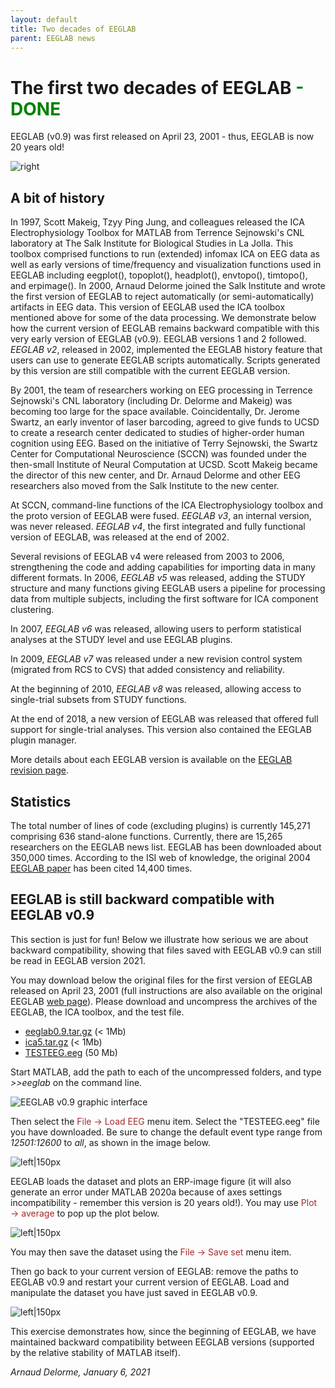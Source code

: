 ```yaml
---
layout: default
title: Two decades of EEGLAB
parent: EEGLAB news
---
```

The first two decades of EEGLAB <span style="color: green">- DONE</span>
===

EEGLAB (v0.9) was first released on April 23, 2001 - thus, EEGLAB is now 20 years old!

![right](/assets/images/EEGLAB10years.jpg)

A bit of history
----------------

In 1997, Scott Makeig, Tzyy Ping Jung, and colleagues released the
ICA Electrophysiology Toolbox for MATLAB from Terrence Sejnowski's CNL
laboratory at The Salk Institute for Biological Studies in La Jolla.
This toolbox comprised functions to run (extended) infomax ICA on EEG
data as well as early versions of time/frequency and visualization
functions used in EEGLAB including eegplot(), topoplot(), headplot(),
envtopo(), timtopo(), and erpimage(). In 2000, Arnaud Delorme
joined the Salk Institute and wrote the first version of EEGLAB to reject
automatically (or semi-automatically) artifacts in EEG data. This
version of EEGLAB used the ICA toolbox mentioned above for some of the data processing. We demonstrate
below how the current version of EEGLAB remains backward compatible with
this very early version of EEGLAB (v0.9). EEGLAB versions 1 and 2
followed. *EEGLAB v2*, released in 2002, implemented the EEGLAB
history feature that users can use to generate EEGLAB scripts automatically. Scripts generated by this version are still compatible with the
current EEGLAB version.

By 2001, the team of researchers working on EEG processing in Terrence Sejnowski's CNL
laboratory (including Dr. Delorme and Makeig) was becoming too large for the space available.
Coincidentally, Dr. Jerome Swartz, an early inventor of laser barcoding,
agreed to give funds to UCSD to create a research center dedicated to
studies of higher-order human cognition using EEG. Based on the
initiative of Terry Sejnowski, the
Swartz Center for Computational Neuroscience (SCCN) was founded under
the then-small Institute of Neural Computation at UCSD. Scott Makeig became the director of this new center, and Dr. Arnaud Delorme and other EEG researchers also moved from the Salk Institute to the new center.

At SCCN, command-line functions of the ICA Electrophysiology toolbox and
the proto version of EEGLAB were fused. *EEGLAB v3*, an internal version,
was never released. *EEGLAB v4*, the first integrated and fully
functional version of EEGLAB, was released at the end of 2002.

Several revisions of EEGLAB v4 were released from 2003 to 2006,
strengthening the code and adding capabilities for importing data in
many different formats. In 2006, *EEGLAB v5* was released, adding
the STUDY structure and many functions giving EEGLAB users a pipeline
for processing data from multiple subjects, including the first software
for ICA component clustering.

In 2007, *EEGLAB v6* was released, allowing users to perform
statistical analyses at the STUDY level and use EEGLAB plugins.

In 2009, *EEGLAB v7* was released under a new revision control
system (migrated from RCS to CVS) that added consistency and reliability.

At the beginning of 2010, *EEGLAB v8* was released, allowing access
to single-trial subsets from STUDY functions.

At the end of 2018, a new version of EEGLAB was released that offered full support for single-trial analyses. This version also contained the EEGLAB plugin manager.

More details about each EEGLAB
version is available on the [EEGLAB revision
page](/others/EEGLAB_revision_history.html).

Statistics
----------
The total
number of lines of code (excluding plugins) is currently 145,271
comprising 636 stand-alone functions. Currently, there are 15,265 researchers on
the EEGLAB news list. EEGLAB has been downloaded about 350,000 times. According to the ISI web of knowledge, the
original 2004 [EEGLAB
paper](http://sccn.ucsd.edu/eeglab/download/eeglab_jnm03.pdf) has been
cited 14,400 times.

EEGLAB is still backward compatible with EEGLAB v0.9
-----------------------------------------------------
This section is just for fun! Below we illustrate how serious we are about backward compatibility, showing that files saved with EEGLAB v0.9 can still be read in EEGLAB version 2021.

You may download below the original files for the first version of EEGLAB
released on April 23, 2001 (full instructions are also available on the
original EEGLAB [web page](http://sccn.ucsd.edu/~arno/eeglab.html)).
Please download and uncompress the archives of the EEGLAB, the ICA toolbox, and the test file.
-   [eeglab0.9.tar.gz](http://sccn.ucsd.edu/eeglab/download/eeglab0.9.tar.gz)
    (\< 1Mb)
-   [ica5.tar.gz](http://sccn.ucsd.edu//eeglab/download/ica5.tar.gz) (\<
    1Mb)
-   [TESTEEG.eeg](http://sccn.ucsd.edu/eeglab/download/TESTEEG.eeg) (50
    Mb)

Start MATLAB, add the path to each of the uncompressed folders, and type *\>\>eeglab* on the command line.

![EEGLAB v0.9 graphic interface](/assets/images/EEGLAB0_9.png)

Then select the <span style="color: brown">File → Load EEG</span> menu item. Select the "TESTEEG.eeg" file you
have downloaded. Be sure to change the default event type range from *12501:12600* to *all*, as shown in the image below.

![left\|150px](/assets/images/Eeglab09_load.png)

EEGLAB loads the dataset and plots an ERP-image figure (it will also generate an error under MATLAB 2020a because of axes settings incompatibility - remember this version is 20 years old!). You may use <span style="color: brown">Plot → average</span> to pop up the plot below.

![left\|150px](/assets/images/eeglab09_plot.png)


You
may then save the dataset using the <span style="color: brown">File → Save set</span> menu item.

Then go back to your current version of EEGLAB: remove the paths to
EEGLAB v0.9 and restart your current version of EEGLAB. Load and manipulate the dataset you
have just saved in EEGLAB v0.9.

![left\|150px](/assets/images/eeglab2021test.png)

This exercise demonstrates how, since the beginning of EEGLAB, we have
maintained backward compatibility between EEGLAB versions
(supported by the relative stability of MATLAB itself).

<i>Arnaud Delorme, January 6, 2021</i>